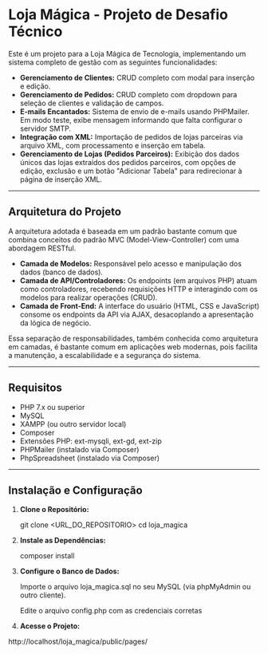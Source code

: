 # Loja Mágica - Projeto de Desafio Técnico

Este é um projeto para a Loja Mágica de Tecnologia, implementando um sistema completo de gestão com as seguintes funcionalidades:

- **Gerenciamento de Clientes:** CRUD completo com modal para inserção e edição.
- **Gerenciamento de Pedidos:** CRUD completo com dropdown para seleção de clientes e validação de campos.
- **E-mails Encantados:** Sistema de envio de e-mails usando PHPMailer. Em modo teste, exibe mensagem informando que falta configurar o servidor SMTP.
- **Integração com XML:** Importação de pedidos de lojas parceiras via arquivo XML, com processamento e inserção em tabela.
- **Gerenciamento de Lojas (Pedidos Parceiros):** Exibição dos dados únicos das lojas extraídos dos pedidos parceiros, com opções de edição, exclusão e um botão "Adicionar Tabela" para redirecionar à página de inserção XML.


---


## Arquitetura do Projeto

A arquitetura adotada é baseada em um padrão bastante comum que combina conceitos do padrão MVC (Model-View-Controller) com uma abordagem RESTful.

- **Camada de Modelos:** Responsável pelo acesso e manipulação dos dados (banco de dados).
- **Camada de API/Controladores:** Os endpoints (em arquivos PHP) atuam como controladores, recebendo requisições HTTP e interagindo com os modelos para realizar operações (CRUD).
- **Camada de Front-End:** A interface do usuário (HTML, CSS e JavaScript) consome os endpoints da API via AJAX, desacoplando a apresentação da lógica de negócio.

Essa separação de responsabilidades, também conhecida como arquitetura em camadas, é bastante comum em aplicações web modernas, pois facilita a manutenção, a escalabilidade e a segurança do sistema.



---


## Requisitos

- PHP 7.x ou superior  
- MySQL  
- XAMPP (ou outro servidor local)  
- Composer  
- Extensões PHP: ext-mysqli, ext-gd, ext-zip  
- PHPMailer (instalado via Composer)
- PhpSpreadsheet (instalado via Composer)


---


## Instalação e Configuração

1. **Clone o Repositório:**

   git clone <URL_DO_REPOSITORIO>
   cd loja_magica

2. **Instale as Dependências:**

   composer install

3. **Configure o Banco de Dados:**

   Importe o arquivo loja_magica.sql no seu MySQL (via phpMyAdmin ou outro cliente).

   Edite o arquivo config.php com as credenciais corretas

4. **Acesse o Projeto:**

http://localhost/loja_magica/public/pages/

